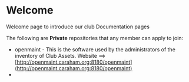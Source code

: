 # Welcome
Welcome page to introduce our club Documentation pages

The following are **Private** repositories that any member can apply to join:
- openmaint - This is the software used by the administrators of the inventory of Club Assets.
  Website ==> [http://openmaint.caraham.org:8180/openmaint](http://openmaint.caraham.org:8180/openmaint)
- 
